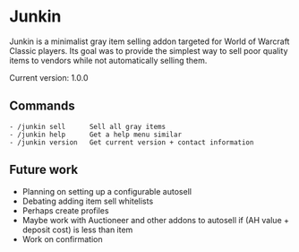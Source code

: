 # Junkin

Junkin is a minimalist gray item selling addon targeted for World of Warcraft Classic players. Its goal was to provide the simplest way to sell poor quality items to vendors while not automatically selling them.

Current version: 1.0.0

## Commands
```
- /junkin sell      Sell all gray items
- /junkin help      Get a help menu similar
- /junkin version   Get current version + contact information
```

## Future work

- Planning on setting up a configurable autosell
- Debating adding item sell whitelists
- Perhaps create profiles
- Maybe work with Auctioneer and other addons to autosell if (AH value + deposit cost) is less than item
- Work on confirmation